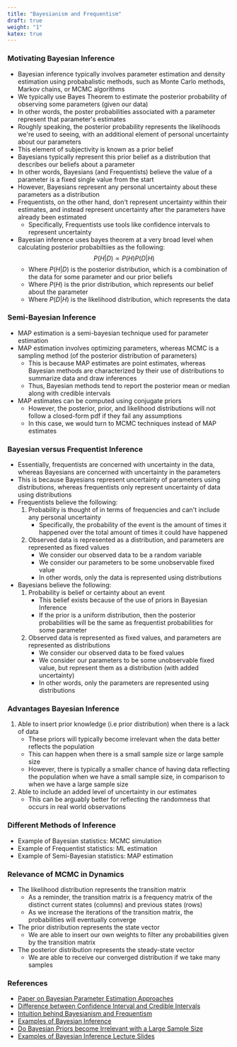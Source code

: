 ```yaml
---
title: "Bayesianism and Frequentism"
draft: true
weight: "1"
katex: true
---
```


### Motivating Bayesian Inference
- Bayesian inference typically involves parameter estimation and density estimation using probabalistic methods, such as Monte Carlo methods, Markov chains, or MCMC algorithms
- We typically use Bayes Theorem to estimate the posterior probability of observing some parameters (given our data)
- In other words, the poster probabilities associated with a parameter represent that parameter's estimates
- Roughly speaking, the posterior probability represents the likelihoods we're used to seeing, with an additional element of personal uncertainty about our parameters
- This element of subjectivity is known as a prior belief
- Bayesians typically represent this prior belief as a distribution that describes our beliefs about a parameter
- In other words, Bayesians (and Frequentists) believe the value of a parameter is a fixed single value from the start
- However, Bayesians represent any personal uncertainty about these parameters as a distribution
- Frequentists, on the other hand, don't represent uncertainty within their estimates, and instead represent uncertainty after the parameters have already been estimated
	- Specifically, Frequentists use tools like confidence intervals to represent uncertainty
- Bayesian inference uses bayes theorem at a very broad level when calculating posterior probabiltiies as the following:
$$ P(H|D) \propto P(H)P(D|H) $$
	- Where $P(H|D)$ is the posterior distribution, which is a combination of the data for some parameter and our prior beliefs
	- Where $P(H)$ is the prior distribution, which represents our belief about the parameter
	- Where $P(D|H)$ is the likelihood distribution, which represents the data

### Semi-Bayesian Inference
- MAP estimation is a semi-bayesian technique used for parameter estimation
- MAP estimation involves optimizing parameters, whereas MCMC is a sampling method (of the posterior distribution of parameters)
	- This is because MAP estimates are point estimates, whereas Bayesian methods are characterized by their use of distributions to summarize data and draw inferences
	- Thus, Bayesian methods tend to report the posterior mean or median along with credible intervals
- MAP estimates can be computed using conjugate priors
	- However, the posterior, prior, and likelihood distributions will not follow a closed-form pdf if they fail any assumptions
	- In this case, we would turn to MCMC techniques instead of MAP estimates

### Bayesian versus Frequentist Inference
- Essentially, frequentists are concerned with uncertainty in the data, whereas Bayesians are concerned with uncertainty in the parameters
- This is because Bayesians represent uncertainty of parameters using distributions, whereas frequentists only represent uncertainty of data using distributions
- Frequentists believe the following:
	1. Probability is thought of in terms of frequencies and can't include any personal uncertainty
		- Specifically, the probability of the event is the amount of times it happened over the total amount of times it could have happened
	2. Observed data is represented as a distribution, and parameters are represented as fixed values
		- We consider our observed data to be a random variable
		- We consider our parameters to be some unobservable fixed value
		- In other words, only the data is represented using distributions
- Bayesians believe the following:
	1. Probability is belief or certainty about an event
		- This belief exists because of the use of priors in Bayesian Inference
		- If the prior is a uniform distribution, then the posterior probabilities will be the same as frequentist probabilities for some parameter
	2. Observed data is represented as fixed values, and parameters are represented as distributions
		- We consider our observed data to be fixed values
		- We consider our parameters to be some unobservable fixed value, but represent them as a distribution (with added uncertainty)
		- In other words, only the parameters are represented using distributions

### Advantages Bayesian Inference
1. Able to insert prior knowledge (i.e prior distribution) when there is a lack of data
	- These priors will typically become irrelevant when the data better reflects the population
	- This can happen when there is a small sample size or large sample size
	- However, there is typically a smaller chance of having data reflecting the population when we have a small sample size, in comparison to when we have a large sample size
2. Able to include an added level of uncertainty in our estimates
	- This can be arguably better for reflecting the randomness that occurs in real world observations

### Different Methods of Inference
- Example of Bayesian statistics: MCMC simulation
- Example of Frequentist statistics: ML estimation
- Example of Semi-Bayesian statistics: MAP estimation

### Relevance of MCMC in Dynamics
- The likelihood distribution represents the transition matrix
	- As a reminder, the transition matrix is a frequency matrix of the distinct current states (columns) and previous states (rows)
	- As we increase the iterations of the transition matrix, the probabilities will eventually converge
- The prior distribution represents the state vector
	- We are able to insert our own weights to filter any probabilities given by the transition matrix
- The posterior distribution represents the steady-state vector
	- We are able to receive our converged distribution if we take many samples

### References
- [Paper on Bayesian Parameter Estimation Approaches](https://www.sciencedirect.com/topics/computer-science/posterior-probability)
- [Difference between Confidence Interval and Credible Intervals](https://stats.stackexchange.com/questions/2272/whats-the-difference-between-a-confidence-interval-and-a-credible-interval/2287#2287)
- [Intuition behind Bayesianism and Frequentism](https://stats.stackexchange.com/questions/22/bayesian-and-frequentist-reasoning-in-plain-english)
- [Examples of Bayesian Inference](https://frnsys.com/ai_notes/foundations/bayesian_statistics.html)
- [Do Bayesian Priors become Irrelevant with a Large Sample Size](https://stats.stackexchange.com/questions/200982/do-bayesian-priors-become-irrelevant-with-large-sample-size)
- [Examples of Bayesian Inference Lecture Slides](http://www.svcl.ucsd.edu/courses/ece271A/handouts/BayesIntro.pdf)
